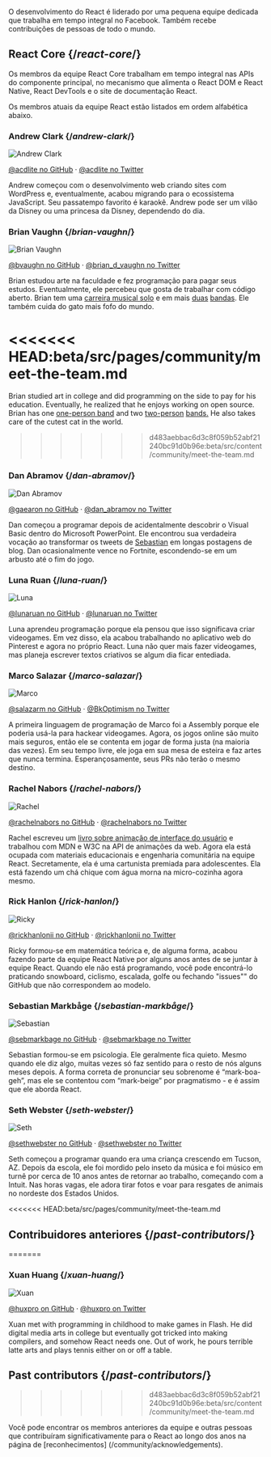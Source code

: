 ---
---

<Intro>

O desenvolvimento do React é liderado por uma pequena equipe dedicada que trabalha em tempo integral no Facebook. Também recebe contribuições de pessoas de todo o mundo.

</Intro>

## React Core {/*react-core*/}

Os membros da equipe React Core trabalham em tempo integral nas APIs do componente principal, no mecanismo que alimenta o React DOM e React Native, React DevTools e o site de documentação React.

Os membros atuais da equipe React estão listados em ordem alfabética abaixo.

### Andrew Clark {/*andrew-clark*/}

![Andrew Clark](../images/team/acdlite.jpg)

[@acdlite no GitHub](https://github.com/acdlite) &middot; [@acdlite no Twitter](https://twitter.com/acdlite)

Andrew começou com o desenvolvimento web criando sites com WordPress e, eventualmente, acabou migrando para o ecossistema JavaScript. Seu passatempo favorito é karaokê. Andrew pode ser um vilão da Disney ou uma princesa da Disney, dependendo do dia.

### Brian Vaughn {/*brian-vaughn*/}

![Brian Vaughn](../images/team/bvaughn.jpg)

[@bvaughn no GitHub](https://github.com/bvaughn) &middot; [@brian\_d\_vaughn no Twitter](https://twitter.com/brian_d_vaughn)

Brian estudou arte na faculdade e fez programação para pagar seus estudos. Eventualmente, ele percebeu que gosta de trabalhar com código aberto. Brian tem uma [carreira musical solo](https://soundcloud.com/brianvaughn/) e em mais [duas](https://soundcloud.com/pilotlessdrone) [bandas](https://soundcloud.com/pinwurm). Ele também cuida do gato mais fofo do mundo.


<<<<<<< HEAD:beta/src/pages/community/meet-the-team.md
=======
Brian studied art in college and did programming on the side to pay for his education. Eventually, he realized that he enjoys working on open source. Brian has one [one-person band](https://soundcloud.com/brianvaughn/) and two [two-person](https://soundcloud.com/pilotlessdrone) [bands.](https://soundcloud.com/pinwurm) He also takes care of the cutest cat in the world.
>>>>>>> d483aebbac6d3c8f059b52abf21240bc91d0b96e:beta/src/content/community/meet-the-team.md

### Dan Abramov {/*dan-abramov*/}

![Dan Abramov](../images/team/gaearon.jpg)

[@gaearon no GitHub](https://github.com/gaearon) &middot; [@dan_abramov no Twitter](https://twitter.com/dan_abramov)

Dan começou a programar depois de acidentalmente descobrir o Visual Basic dentro do Microsoft PowerPoint. Ele encontrou sua verdadeira vocação ao transformar os tweets de [Sebastian](#sebastian-markbåge) em longas postagens de blog. Dan ocasionalmente vence no Fortnite, escondendo-se em um arbusto até o fim do jogo.



### Luna Ruan {/*luna-ruan*/}

![Luna](../images/team/lunaruan.jpg)

[@lunaruan no GitHub](https://github.com/lunaruan) &middot; [@lunaruan no Twitter](https://twitter.com/lunaruan)

Luna aprendeu programação porque ela pensou que isso significava criar videogames. Em vez disso, ela acabou trabalhando no aplicativo web do Pinterest e agora no próprio React. Luna não quer mais fazer videogames, mas planeja escrever textos criativos se algum dia ficar entediada.



### Marco Salazar {/*marco-salazar*/}

![Marco](../images/team/salazarm.jpeg)

[@salazarm no GitHub](https://github.com/salazarm) &middot; [@BkOptimism no Twitter](https://twitter.com/BkOptimism)

A primeira linguagem de programação de Marco foi a Assembly porque ele poderia usá-la para hackear videogames. Agora, os jogos online são muito mais seguros, então ele se contenta em jogar de forma justa (na maioria das vezes). Em seu tempo livre, ele joga em sua mesa de esteira e faz artes que nunca termina. Esperançosamente, seus PRs não terão o mesmo destino.



### Rachel Nabors {/*rachel-nabors*/}

![Rachel](../images/team/rnabors.jpg)

[@rachelnabors no GitHub](https://github.com/rachelnabors) &middot; [@rachelnabors no Twitter](https://twitter.com/rachelnabors)

Rachel escreveu um [livro sobre animação de interface do usuário](https://abookapart.com/products/animation-at-work) e trabalhou com MDN e W3C na API de animações da web. Agora ela está ocupada com materiais educacionais e engenharia comunitária na equipe React. Secretamente, ela é uma cartunista premiada para adolescentes. Ela está fazendo um chá chique com água morna na micro-cozinha agora mesmo.



### Rick Hanlon {/*rick-hanlon*/}

![Ricky](../images/team/rickhanlonii.jpg)

[@rickhanlonii no GitHub](https://github.com/rickhanlonii) &middot; [@rickhanlonii no Twitter](https://twitter.com/rickhanlonii)

Ricky formou-se em matemática teórica e, de alguma forma, acabou fazendo parte da equipe React Native por alguns anos antes de se juntar à equipe React. Quando ele não está programando, você pode encontrá-lo praticando snowboard, ciclismo, escalada, golfe ou fechando "issues"" do GitHub que não correspondem ao modelo.

### Sebastian Markbåge {/*sebastian-markbåge*/}

![Sebastian](../images/team/sebmarkbage.jpg)

[@sebmarkbage no GitHub](https://github.com/sebmarkbage) &middot; [@sebmarkbage no Twitter](https://twitter.com/sebmarkbage)

Sebastian formou-se em psicologia. Ele geralmente fica quieto. Mesmo quando ele diz algo, muitas vezes só faz sentido para o resto de nós alguns meses depois. A forma correta de pronunciar seu sobrenome é “mark-boa-geh”, mas ele se contentou com “mark-beige” por pragmatismo - e é assim que ele aborda React.



### Seth Webster {/*seth-webster*/}

![Seth](../images/team/sethwebster.jpg)

[@sethwebster no GitHub](https://github.com/sethwebster) &middot; [@sethwebster no Twitter](https://twitter.com/sethwebster)

Seth começou a programar quando era uma criança crescendo em Tucson, AZ. Depois da escola, ele foi mordido pelo inseto da música e foi músico em turnê por cerca de 10 anos antes de retornar ao trabalho, começando com a Intuit. Nas horas vagas, ele adora tirar fotos e voar para resgates de animais no nordeste dos Estados Unidos.

<<<<<<< HEAD:beta/src/pages/community/meet-the-team.md
## Contribuidores anteriores {/*past-contributors*/}
=======
### Xuan Huang {/*xuan-huang*/}

![Xuan](../images/team/huxpro.jpg)

[@huxpro on GitHub](https://github.com/huxpro) &middot; [@huxpro on Twitter](https://twitter.com/huxpro)

Xuan met with programming in childhood to make games in Flash. He did digital media arts in college but eventually got tricked into making compilers, and somehow React needs one. Out of work, he pours terrible latte arts and plays tennis either on or off a table.

## Past contributors {/*past-contributors*/}
>>>>>>> d483aebbac6d3c8f059b52abf21240bc91d0b96e:beta/src/content/community/meet-the-team.md

Você pode encontrar os membros anteriores da equipe e outras pessoas que contribuíram significativamente para o React ao longo dos anos na página de [reconhecimentos] (/community/acknowledgements).
